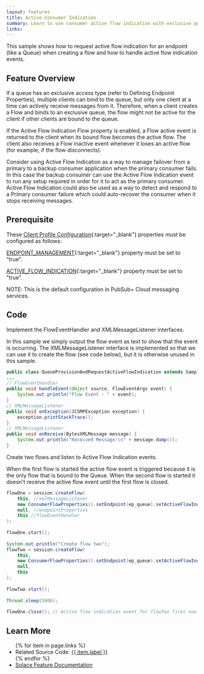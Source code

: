 ```yaml
---
layout: features
title: Active Consumer Indication
summary: Learn to use consumer active flow indication with exclusive queues.
links:
---
```


This sample shows how to request active flow indication for an endpoint (like a Queue) when creating a flow and how to handle active flow indication events.

## Feature Overview

If a queue has an exclusive access type (refer to Defining Endpoint Properties), multiple clients can bind to the queue, but only one client at a time can actively receive messages from it. Therefore, when a client creates a Flow and binds to an exclusive queue, the flow might not be active for the client if other clients are bound to the queue.

If the Active Flow Indication Flow property is enabled, a Flow active event is returned to the client when its bound flow becomes the active flow. The client also receives a Flow inactive event whenever it loses an active flow (for example, if the flow disconnects).

Consider using Active Flow Indication as a way to manage failover from a primary to a backup consumer application when the primary consumer fails.  In this case the backup consumer can use the Active Flow Indication event to run any setup required in order for it to act as the primary consumer.  Active Flow Indication could also be used as a way to detect and respond to a Primary consumer failure which could auto-recover the consumer when it stops receiving messages.

## Prerequisite

These [Client Profile Configuration](https://docs.solace.com/Configuring-and-Managing/Configuring-Client-Profiles.htm){:target="_blank"} properties must be configured as follows:

[ENDPOINT_MANAGEMENT](https://docs.solace.com/API-Developer-Online-Ref-Documentation/java/com/solacesystems/jcsmp/CapabilityType.html#ENDPOINT_MANAGEMENT){:target="_blank"} property must be set to "true".

[ACTIVE_FLOW_INDICATION](https://docs.solace.com/API-Developer-Online-Ref-Documentation/java/com/solacesystems/jcsmp/CapabilityType.html#ACTIVE_FLOW_INDICATION){:target="_blank"} property must be set to "true".

NOTE:  This is the default configuration in PubSub+ Cloud messaging services.

## Code

Implement the FlowEventHandler and XMLMessageListener interfaces. 

In this sample we simply output the flow event as text to show that the event is occurring.  The XMLMessageListener interface is implemented so that we can use it to create the flow (see code below), but it is otherwise unused in this sample.

```java
public class QueueProvisionAndRequestActiveFlowIndication extends SampleApp implements XMLMessageListener, FlowEventHandler {
...
// FlowEventHandler
public void handleEvent(Object source, FlowEventArgs event) {
    System.out.println("Flow Event - " + event);
}
// XMLMessageListener
public void onException(JCSMPException exception) {
    exception.printStackTrace();
}
// XMLMessageListener
public void onReceive(BytesXMLMessage message) {
    System.out.println("Received Message:\n" + message.dump());
}                    
```

Create two flows and listen to Active Flow Indication events. 

When the first flow is started the active flow event is triggered because it is the only flow that is bound to the Queue.  When the second flow is started it doesn't receive the active flow event until the first flow is closed.

```java
flowOne = session.createFlow(
    this, //xmlMessageListener
    new ConsumerFlowProperties().setEndpoint(ep_queue).setActiveFlowIndication(true), //consumerFlowProperties
    null, //endpointProperties
    this //flowEventHandler
);
 
flowOne.start();
 
System.out.println("Create flow two");
flowTwo = session.createFlow(
    this,
    new ConsumerFlowProperties().setEndpoint(ep_queue).setActiveFlowIndication(true),
    null,
    this
);
 
flowTwo.start();
 
Thread.sleep(5000);
 
flowOne.close(); // Active flow indication event for flowTwo fires now that flowOne is closed
```

## Learn More

<ul>
{% for item in page.links %}
<li>Related Source Code: <a href="{{ site.repository }}{{ item.link }}" target="_blank">{{ item.label }}</a></li>
{% endfor %}
<li><a href="https://docs.solace.com/Solace-PubSub-Messaging-APIs/Developer-Guide/Creating-Flows.htm#Active-Flow-Indication" target="_blank">Solace Feature Documentation</a></li>
</ul>


 